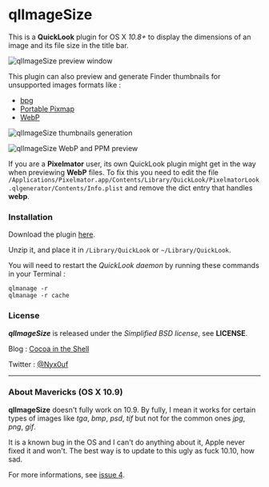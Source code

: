 # qlImageSize

This is a **QuickLook** plugin for OS X *10.8+* to display the dimensions of an image and its file size in the title bar.

![qlImageSize preview window](http://static.whine.fr/images/2014/qlimagesize1.jpg)

This plugin can also preview and generate Finder thumbnails for unsupported images formats like :

- [bpg](http://bellard.org/bpg/ "bpg")
- [Portable Pixmap](http://en.wikipedia.org/wiki/Netpbm_format "Netpbm")
- [WebP](https://developers.google.com/speed/webp/ "WebP")

![qlImageSize thumbnails generation](http://static.whine.fr/images/2014/qlimagesize3.jpg)

![qlImageSize WebP and PPM preview](http://static.whine.fr/images/2014/qlimagesize2.jpg)

If you are a **Pixelmator** user, its own QuickLook plugin might get in the way when previewing **WebP** files. To fix this you need to edit the file `/Applications/Pixelmator.app/Contents/Library/QuickLook/PixelmatorLook.qlgenerator/Contents/Info.plist` and remove the dict entry that handles **webp**.


### Installation

Download the plugin [here](http://repo.whine.fr/qlImageSize.qlgenerator-10.8.zip "qlImageSize for 10.8+").

Unzip it, and place it in `/Library/QuickLook` or `~/Library/QuickLook`.

You will need to restart the *QuickLook daemon* by running these commands in your Terminal :

	qlmanage -r
	qlmanage -r cache


### License

***qlImageSize*** is released under the *Simplified BSD license*, see **LICENSE**.

Blog : [Cocoa in the Shell](http://cocoaintheshell.com "Cocoa in the Shell")

Twitter : [@Nyx0uf](https://twitter.com/Nyx0uf "Nyx0uf on Twitter")

---

### About Mavericks (OS X 10.9)

**qlImageSize** doesn't fully work on 10.9. By fully, I mean it works for certain types of images like *tga*, *bmp*, *psd*, *tif* but not for the common ones *jpg*, *png*, *gif*.

It is a known bug in the OS and I can't do anything about it, Apple never fixed it and won't. The best way is to update to this ugly as fuck 10.10, how sad.

For more informations, see [issue 4](https://github.com/Nyx0uf/qlImageSize/issues/4 "issue 4").
